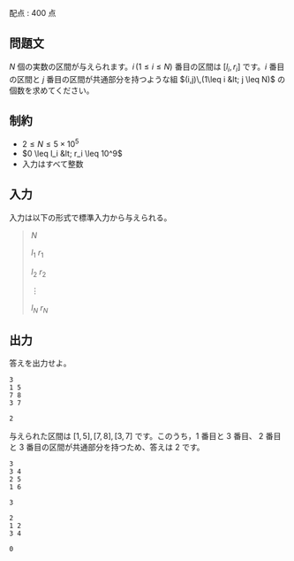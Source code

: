 配点 : $400$ 点

## 問題文

$N$ 個の実数の区間が与えられます。$i\,(1 \leq i \leq N)$ 番目の区間は $[l_i,r_i]$ です。$i$ 番目の区間と $j$ 番目の区間が共通部分を持つような組 $(i,j)\,(1\leq i &lt; j \leq N)$ の個数を求めてください。

## 制約

- $2 \leq N \leq 5 \times 10^5$
- $0 \leq l_i &lt; r_i \leq 10^9$
- 入力はすべて整数

## 入力

入力は以下の形式で標準入力から与えられる。

> $N$
> 
> $l_1$ $r_1$
> 
> $l_2$ $r_2$
> 
> $\vdots$
> 
> $l_N$ $r_N$

## 出力

答えを出力せよ。

```input1
3
1 5
7 8
3 7
```

```output1
2
```

与えられた区間は $[1,5], [7,8], [3,7]$ です。このうち，$1$ 番目と $3$ 番目、 $2$ 番目と $3$ 番目の区間が共通部分を持つため、答えは $2$ です。

```input2
3
3 4
2 5
1 6
```

```output2
3
```

```input3
2
1 2
3 4
```

```output3
0
```